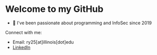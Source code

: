 # Welcome to my GitHub

- 🌱 I've been passionate about programming and InfoSec since 2019

Connect with me: 
- Email: ry25[at]illinois[dot]edu
- [LinkedIn](https://www.linkedin.com/in/raymond-y-3061841b7)
